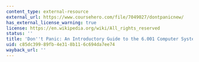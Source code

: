 ```yaml
---
content_type: external-resource
external_url: https://www.coursehero.com/file/7049027/dontpanicnew/
has_external_license_warning: true
license: https://en.wikipedia.org/wiki/All_rights_reserved
status: ''
title: 'Don''t Panic: An Introductory Guide to the 6.001 Computer System'
uid: c85dc399-89fb-4e31-8b11-6c694da7ee74
wayback_url: ''
---
```

